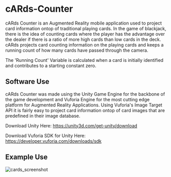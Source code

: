 # cARds-Counter
cARds Counter is an Augmented Reality mobile application used to project card information ontop of traditional playing cards. In the game of blackjack, there is the idea of counting cards where the player has the advantage over the dealer if there is a ratio of more high cards than low cards in the deck. cARds projects card counting information on the playing cards and keeps a running count of how many cards have passed through the camera.

The 'Running Count' Variable is calculated when a card is initially identified and contributes to a starting constant zero.

## Software Use
cARds Counter was made using the Unity Game Engine for the backbone of the game development and Vuforia Engine for the most cutting edge platform for Augmented Reality Applications. Using Vuforia's Image Target API it is fairly easy to project card information ontop of card images that are predefined in their image database.

Download Unity Here: <https://unity3d.com/get-unity/download>

Download Vuforia SDK for Unity Here: <https://developer.vuforia.com/downloads/sdk>

## Example Use
![cards_screenshot](https://user-images.githubusercontent.com/21978184/48097407-6dbf2480-e1df-11e8-93be-c3d23d7a6e43.jpg)
